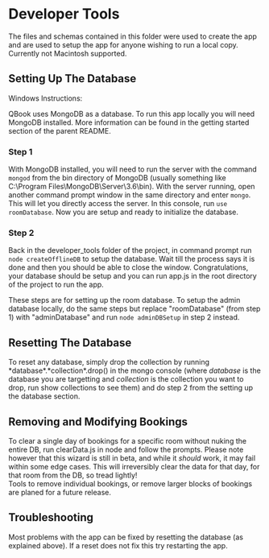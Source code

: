 # Developer Tools

The files and schemas contained in this folder were used to create the app and are used to setup the app for anyone wishing to run a local copy.
Currently not Macintosh supported.

## Setting Up The Database

Windows Instructions:

QBook uses MongoDB as a database. To run this app locally you will need MongoDB installed. More information can be found in the getting started section of the parent README.

### Step 1
With MongoDB installed, you will need to run the server with the command `mongod` from the bin directory of MongoDB (usually something like C:\Program Files\MongoDB\Server\3.6\bin).
With the server running, open another command prompt window in the same directory and enter `mongo`. This will let you directly access the server.
In this console, run `use roomDatabase`. Now you are setup and ready to initialize the database.

### Step 2
Back in the developer_tools folder of the project, in command prompt run `node createOfflineDB` to setup the database.
Wait till the process says it is done and then you should be able to close the window.
Congratulations, your database should be setup and you can run app.js in the root directory of the project to run the app.

These steps are for setting up the room database. To setup the admin database locally, do the same steps but replace "roomDatabase" (from step 1) with "adminDatabase" and run `node adminDBSetup` in step 2 instead.

## Resetting The Database
To reset any database, simply drop the collection by running *database\*.\*collection\*.drop() in the mongo console (where *database* is the database you are targetting and *collection* is the collection you want to drop, run show collections to see them) and do step 2 from the setting up the database section.

## Removing and Modifying Bookings
To clear a single day of bookings for a specific room without nuking the entire DB, run clearData.js in node and follow the prompts.  Please note however that this wizard is still in beta, and while it *should* work, it may fail within some edge cases.  This will irreversibly clear the data for that day, for that room from the DB, so tread lightly!  
Tools to remove individual bookings, or remove larger blocks of bookings are planed for a future release.

## Troubleshooting
Most problems with the app can be fixed by resetting the database (as explained above). If a reset does not fix this try restarting the app.

